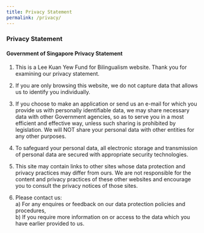 ```yaml
---
title: Privacy Statement
permalink: /privacy/
---
```

###  Privacy Statement
#### **Government of Singapore Privacy Statement**

1. This is a Lee Kuan Yew Fund for Bilingualism website. Thank you for examining our privacy statement.

2. If you are only browsing this website, we do not capture data that allows us to identify you individually.

3. If you choose to make an application or send us an e-mail for which you provide us with personally identifiable data, we may share necessary data with other Government agencies, so as to serve you in a most efficient and effective way, unless such sharing is prohibited by legislation. We will NOT share your personal data with other entities for any other purposes. 

4. To safeguard your personal data, all electronic storage and transmission of personal data are secured with appropriate security technologies.

5. This site may contain links to other sites whose data protection and privacy practices may differ from ours. We are not responsible for the content and privacy practices of these other websites and encourage you to consult the privacy notices of those sites.

6. Please contact us: <br/>
    a)  For any enquires or feedback on our data protection policies and procedures,<br/>
    b)      If you require more information on or access to the data which you have earlier provided to us.



